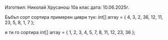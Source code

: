 Изготвил: Николай Хрусанош 10а клас 
дата: 10.06.2025г.



Бъбъл сорт сортира примерен циври тук:
int[] array = { 4, 3, 2, 36, 12, 11, 23, 5, 8, 1, 7 };

и ти го сортира 
int[] array = { 1, 2, 3, 4, 5, 7, 8, 11, 12, 23, 36 };

